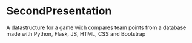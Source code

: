 # SecondPresentation
A datastructure for a game wich compares team points from a database made with Python, Flask, JS, HTML, CSS and Bootstrap
